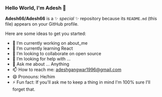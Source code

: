 ### Hello World, I'm Adesh  👋


**Adesh66/Adesh66** is a ✨ _special_ ✨ repository because its `README.md` (this file) appears on your GitHub profile.

Here are some ideas to get you started:

- 🔭 I’m currently working on about_me
- 🌱 I’m currently learning React
- 👯 I’m looking to collaborate on open source
- 🤔 I’m looking for help with ...
- 💬 Ask me about ... Anything
- 📫 How to reach me: adeshgangwar1996@gmail.com
- 😄 Pronouns: He/him
- ⚡ Fun fact: If you'll ask me to keep a thing in  mind I'm 100% sure I'll forget that.

